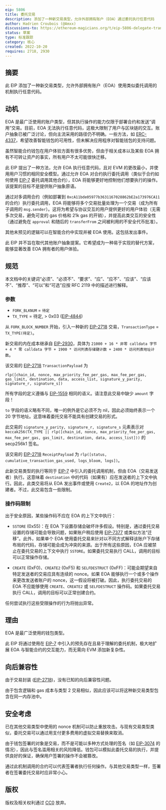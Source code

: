 ```yaml
---
eip: 5806
title: 委托交易
description: 添加了一种新交易类型，允许外部拥有账户（EOA）通过委托执行任意代码
author: Hadrien Croubois (@Amxx)
discussions-to: https://ethereum-magicians.org/t/eip-5806-delegate-transaction/11409
status: 草案
type: 标准跟踪
category: 核心
created: 2022-10-20
requires: 2718, 2930
---
```


## 摘要

此 EIP 添加了一种新交易类型，允许外部拥有账户（EOA）使用类似委托调用的机制执行任意代码。

## 动机

EOA 是最广泛使用的账户类型，但其执行操作的能力仅限于部署合约和发送“调用”交易。目前，EOA 无法执行任意代码，这极大限制了用户与区块链的交互。账户抽象已被广泛讨论，但向主流采用的路径仍不明确。一些方法，如 [ERC-4337](./eip-4337.md)，希望改善智能钱包的可用性，但未解决应用程序对智能钱包的支持问题。

虽然智能合约钱包在用户体验方面有很多优势，但由于相关成本以及某些 EOA 拥有不可转让资产的事实，所有用户不太可能很快迁移。

此 EIP 提出了一种方法，允许 EOA 执行任意代码，且对 EVM 的更改最小，并使用用户习惯的相同安全模型。通过允许 EOA 对合约执行委托调用（类似于合约如何使用 [EIP-7](./eip-7.md) 委托调用其他合约），EOA 将能够更好地控制他们想要执行的操作。该提案的目标不是提供账户抽象原语。

通过对多调用合约（例如部署到 `0xcA11bde05977b3631167028862bE2a173976CA11` 的合约）执行委托调用，EOA 将能够将多个交易批量处理为一个交易（成为所有子调用的 `msg.sender`）。这将为希望与协议交互的用户提供更好的用户体验（无需多次交易，避免可变的 gas 价格和 21k gas 的开销），并提高此类交互的安全性（通过避免在 `approval` 和随后的 `transferFrom` 之间被利用的不安全代币批准）。

其他未预见的逻辑可以在智能合约中实现并被 EOA 使用。这包括发出事件。

此 EIP 并不旨在取代其他账户抽象提案。它希望成为一种易于实现的替代方案，能够显著改善 EOA 拥有者的用户体验。

## 规范

本文档中的关键词“必须”、“必须不”、“要求”、“应”、“应不”、“应该”、“应该不”、“推荐”、“可以”和“可选”应按 RFC 2119 中的描述进行解释。

### 参数

- `FORK_BLKNUM` = `待定`
- `TX_TYPE` = 待定, > 0x03 ([EIP-4844](./eip-4844.md))

从 `FORK_BLOCK_NUMBER` 开始，引入一种新的 [EIP-2718](./eip-2718.md) 交易，`TransactionType` = `TX_TYPE(待定)`。

新交易的内在成本继承自 [EIP-2930](./eip-2930.md)，具体为 `21000 + 16 * 非零 calldata 字节 + 4 * 零 calldata 字节 + 1900 * 访问列表存储键计数 + 2400 * 访问列表地址计数`。

该交易的 [EIP-2718](./eip-2718.md) `TransactionPayload` 为

```
rlp([chain_id, nonce, max_priority_fee_per_gas, max_fee_per_gas, gas_limit, destination, data, access_list, signature_y_parity, signature_r, signature_s])
```

所有字段的定义遵循与 [EIP-1559](./eip-1559.md) 相同的语义。请注意此交易中缺少 `amount` 字段！

`to` 字段的语义略有不同，唯一的例外是它必须不为 nil，因此必须始终表示一个 20 字节地址。这意味着委托交易不能具有创建交易的形式。

此交易的 `signature_y_parity, signature_r, signature_s` 元素表示对 `keccak256(TX_TYPE || rlp([chain_id, nonce, max_priority_fee_per_gas, max_fee_per_gas, gas_limit, destination, data, access_list]))` 的 secp256k1 签名。

该交易的 [EIP-2718](./eip-2718.md) `ReceiptPayload` 为 `rlp([status, cumulative_transaction_gas_used, logs_bloom, logs])`。

此新交易类型的执行等同于 [EIP-7](./eip-7.md) 中引入的委托调用机制，但由 EOA（交易发送者）执行。这意味着 `destination` 中的代码（如果有）应在发送者的上下文中执行。因此，此类交易将从 EOA 发出事件或使用 `Create2`，以 EOA 的地址作为创建者。不过，此交易包含一些限制。

### 操作码限制

出于安全原因，某些操作码不应在 EOA 的上下文中执行：

- `SSTORE` (0x55)：在 EOA 下设置存储会破坏许多假设。特别是，通过委托交易设置的存储可能会导致问题，如果账户稍后使用 [EIP-7377](./eip-7377.md) 或类似方法“迁移”。此外，如果单个 EOA 使用委托交易来针对以不同方式解释该账户下存储布局的代码，存储可能会成为冲突的来源。出于所有这些原因，EOA 应被禁止在委托交易的上下文中执行 `SSTORE`。如果委托交易执行 CALL，调用的目标可以正常操作存储。

- `CREATE` (0xF0)、`CREATE2` (0xF5) 和 `SELFDESTRUCT` (0xFF)：可能会期望来自特定发送者的交易应具有连续的 nonce。如果 EOA 能够执行一个或多个操作来更改发送者账户的 nonce，这一假设将被打破。因此，执行委托交易的 EOA 不应能够使用 `CREATE`、`CREATE2` 或 `SELFDESTRUCT` 操作码。如果委托交易执行 CALL，调用的目标可以正常创建合约。

任何尝试执行这些受限操作的行为将抛出异常。

## 理由

EOA 是最广泛使用的钱包类型。

此 EIP 将通过使用在 [EIP-7](./eip-7.md) 中引入的预先存在且易于理解的委托机制，极大地扩展 EOA 与智能合约的交互能力，而无需向 EVM 添加新复杂性。

## 向后兼容性

由于交易封装 ([EIP-2718](./eip-2718.md))，没有已知的向后兼容性问题。

由于包含逻辑和 gas 成本与类型 2 交易相似，因此应该可以将这种新交易类型包含在同一内存池中。

## 安全考虑

已在其他交易类型中使用的 nonce 机制可以防止重放攻击。与现有交易类型类似，委托交易可以通过用支付更多费用的虚拟交易替换来取消。

由于钱包签署的对象是交易，而不是可能以多种方式处理的签名（如 [EIP-3074](./eip-3074.md) 的情况），因此与签名滥用相关的风险降低。钱包可以模拟此委托交易的执行，并提供良好的保证，确保用户签署的操作不会被篡改。

通过此机制调用的合约可以代表签署者执行任何操作。与其他交易类型一样，签署者在签署委托交易时应非常小心。
## 版权

版权及相关权利通过 [CC0](../LICENSE.md) 放弃。